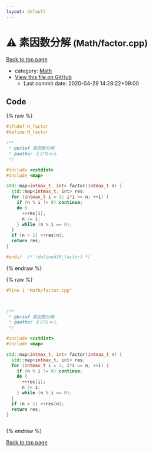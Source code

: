 ```yaml
---
layout: default
---
```


<!-- mathjax config similar to math.stackexchange -->
<script type="text/javascript" async
  src="https://cdnjs.cloudflare.com/ajax/libs/mathjax/2.7.5/MathJax.js?config=TeX-MML-AM_CHTML">
</script>
<script type="text/x-mathjax-config">
  MathJax.Hub.Config({
    TeX: { equationNumbers: { autoNumber: "AMS" }},
    tex2jax: {
      inlineMath: [ ['$','$'] ],
      processEscapes: true
    },
    "HTML-CSS": { matchFontHeight: false },
    displayAlign: "left",
    displayIndent: "2em"
  });
</script>

<script type="text/javascript" src="https://cdnjs.cloudflare.com/ajax/libs/jquery/3.4.1/jquery.min.js"></script>
<script src="https://cdn.jsdelivr.net/npm/jquery-balloon-js@1.1.2/jquery.balloon.min.js" integrity="sha256-ZEYs9VrgAeNuPvs15E39OsyOJaIkXEEt10fzxJ20+2I=" crossorigin="anonymous"></script>
<script type="text/javascript" src="../../assets/js/copy-button.js"></script>
<link rel="stylesheet" href="../../assets/css/copy-button.css" />


# :warning: 素因数分解 <small>(Math/factor.cpp)</small>

<a href="../../index.html">Back to top page</a>

* category: <a href="../../index.html#a49950aa047c2292e989e368a97a3aae">Math</a>
* <a href="{{ site.github.repository_url }}/blob/master/Math/factor.cpp">View this file on GitHub</a>
    - Last commit date: 2020-04-29 14:28:22+09:00




## Code

<a id="unbundled"></a>
{% raw %}
```cpp
#ifndef H_factor
#define H_factor

/**
 * @brief 素因数分解
 * @author えびちゃん
 */

#include <cstdint>
#include <map>

std::map<intmax_t, int> factor(intmax_t n) {
  std::map<intmax_t, int> res;
  for (intmax_t i = 2; i*i <= n; ++i) {
    if (n % i != 0) continue;
    do {
      ++res[i];
      n /= i;
    } while (n % i == 0);
  }
  if (n > 1) ++res[n];
  return res;
}

#endif  /* !defined(H_factor) */

```
{% endraw %}

<a id="bundled"></a>
{% raw %}
```cpp
#line 1 "Math/factor.cpp"



/**
 * @brief 素因数分解
 * @author えびちゃん
 */

#include <cstdint>
#include <map>

std::map<intmax_t, int> factor(intmax_t n) {
  std::map<intmax_t, int> res;
  for (intmax_t i = 2; i*i <= n; ++i) {
    if (n % i != 0) continue;
    do {
      ++res[i];
      n /= i;
    } while (n % i == 0);
  }
  if (n > 1) ++res[n];
  return res;
}



```
{% endraw %}

<a href="../../index.html">Back to top page</a>

